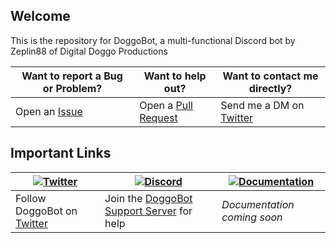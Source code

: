 ## Welcome

This is the repository for DoggoBot, a multi-functional Discord bot by Zeplin88 of Digital Doggo Productions

| Want to report a Bug or Problem? | Want to help out? | Want to contact me directly? |
| --- | --- | ---|
| Open an [Issue](https://github.com/DigitalDoggoProductions/doggobot/issues/new) | Open a [Pull Request](https://github.com/DigitalDoggoProductions/doggobot/pulls) | Send me a DM on [Twitter](https://twitter.com/zeplin88lol)

## Important Links

| [![Twitter](https://i.imgur.com/B0i9gZQ.png?4)](https://twitter.com/tweetdoggobot) | [![Discord](https://i.imgur.com/ZwXVnRF.png?1)](https://discord.gg/DwDzPBr) | [![Documentation](https://i.imgur.com/swehJIw.png?4)](https://github.com/digitaldoggoproductions/doggobot)
| --- | --- | --- |
| Follow DoggoBot on [Twitter](https://twitter.com/tweetdoggobot) | Join the [DoggoBot Support Server](https://discord.gg/DwDzPBr) for help | *Documentation coming soon* |
